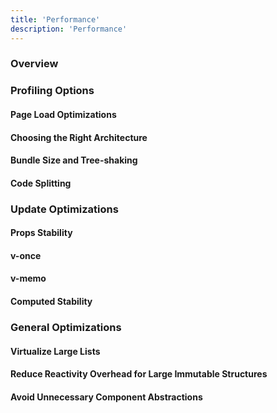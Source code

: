 ```yaml
---
title: 'Performance'
description: 'Performance'
---
```

### Overview
### Profiling Options
#### Page Load Optimizations
#### Choosing the Right Architecture
#### Bundle Size and Tree-shaking
#### Code Splitting
### Update Optimizations
#### Props Stability
#### v-once
#### v-memo
#### Computed Stability
### General Optimizations
#### Virtualize Large Lists
#### Reduce Reactivity Overhead for Large Immutable Structures
#### Avoid Unnecessary Component Abstractions
